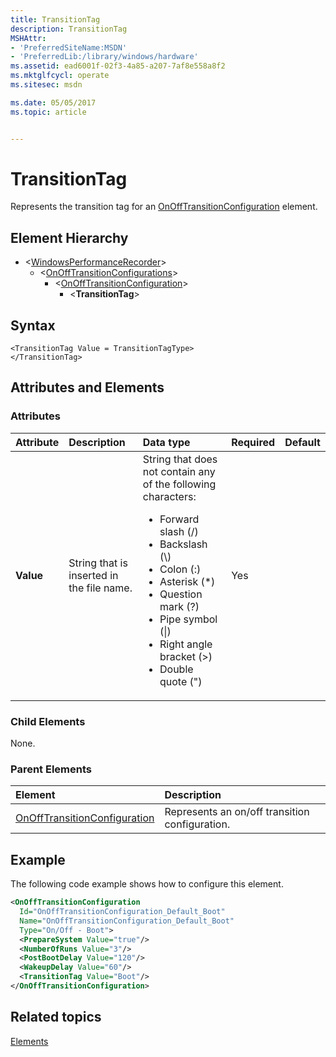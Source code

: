 ```yaml
---
title: TransitionTag
description: TransitionTag
MSHAttr:
- 'PreferredSiteName:MSDN'
- 'PreferredLib:/library/windows/hardware'
ms.assetid: ead6001f-02f3-4a85-a207-7af8e558a8f2
ms.mktglfcycl: operate
ms.sitesec: msdn

ms.date: 05/05/2017
ms.topic: article


---
```



# TransitionTag

Represents the transition tag for an [OnOffTransitionConfiguration](onofftransitionconfiguration.md) element.


## Element Hierarchy

* \<[WindowsPerformanceRecorder](windowsperformancerecorder.md)\>
  * \<[OnOffTransitionConfigurations](onofftransitionconfigurations.md)\>
    * \<[OnOffTransitionConfiguration](onofftransitionconfiguration.md)\>
      * \<**TransitionTag**\>


## Syntax

```
<TransitionTag Value = TransitionTagType>
</TransitionTag>
```


## Attributes and Elements


### Attributes

| Attribute | Description                               | Data type                                                                                                                                                                                                                                                                                           | Required | Default |
| :-------- | :---------------------------------------- | :-------------------------------------------------------------------------------------------------------------------------------------------------------------------------------------------------------------------------------------------------------------------------------------------------- | :------- | :------ |
| **Value** | String that is inserted in the file name. | String that does not contain any of the following characters: <ul> <li>Forward slash (/)</li> <li>Backslash (&#92;)</li> <li>Colon (:)</li> <li>Asterisk (*)</li> <li>Question mark (?)</li> <li>Pipe symbol (&#124;)</li> <li>Right angle bracket (&gt;)</li> <li>Double quote (&quot;)</li> </ul> | Yes      |         |


### Child Elements

None.


### Parent Elements

| Element                                                         | Description                                    |
| :-------------------------------------------------------------- | :--------------------------------------------- |
| [OnOffTransitionConfiguration](onofftransitionconfiguration.md) | Represents an on/off transition configuration. |


## Example

The following code example shows how to configure this element.

```xml
<OnOffTransitionConfiguration
  Id="OnOffTransitionConfiguration_Default_Boot"
  Name="OnOffTransitionConfiguration_Default_Boot"
  Type="On/Off - Boot">
  <PrepareSystem Value="true"/>
  <NumberOfRuns Value="3"/>
  <PostBootDelay Value="120"/>
  <WakeupDelay Value="60"/>
  <TransitionTag Value="Boot"/>
</OnOffTransitionConfiguration>
```


## Related topics

[Elements](elements.md)

